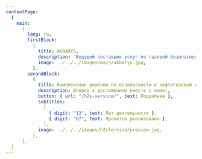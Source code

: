 ```yaml
---
contentPage:
  {
    main:
      {
        lang: ru,
        firstBlock:
          {
            title: AKBARYS,
            description: "Ведущий поставщик услуг по газовой безопасности на территории Казахстана, СНГ и Ближнего Зарубежья",
            image: ../../../images/main/akbarys.jpg,
          },
        secondBlock:
          {
            title: Комплексные решения по безопасности в нефтегазовой индустрии,
            description: Вперед к достижениям вместе с нами!,
            button: { url: "/h2s-service/", text: Подробнее },
            subtitles:
              [
                { digit: "13", text: Лет деятельности },
                { digit: "67", text: Проектов реализовано },
              ],
            image: ../../../images/h2sService/preview.jpg,
          },
      },
  }
---
```


